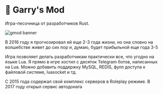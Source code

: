 # 👾 Garry's Mod

Игра-песочница от разработчиков Rust.

![gmod banner](https://i.imgur.com/F9cTiZJ.png)

В 2016 году я прогнозировал ей еще 2-3 года жизни, но она словно на волшебстве живет до сих пор и, думаю, будет прибыльной еще года 3-5

Игра позволяет делать разработчикам практически все, что угодно на языке Lua. Я прямо в игре хостил с десяток Telegram ботов, написанных на Lua. Можно добавить поддержку MySQL, REDIS, фулл доступа к файловой системе, luasocket и тд.

С 2015 года содержал свой комплекс серверов в Roleplay режиме. В 2017 году открыл сервис автодоната

